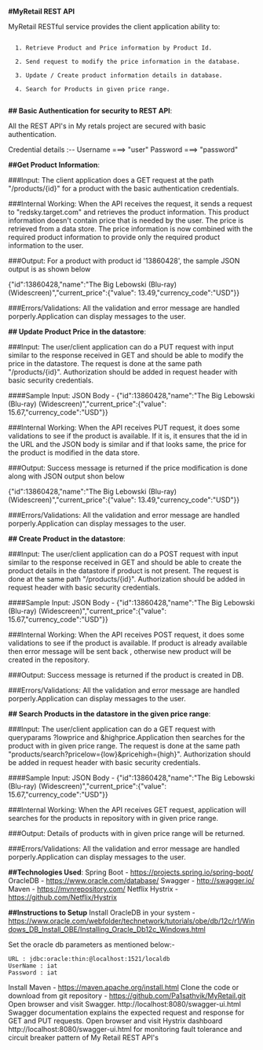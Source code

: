 **#MyRetail REST API**

MyRetail RESTful service provides the client application ability to:
```
  
  1. Retrieve Product and Price information by Product Id.
	
  2. Send request to modify the price information in the database.
	
  3. Update / Create product information details in database.
  
  4. Search for Products in given price range.  
  
```

**## Basic Authentication for security to REST API**:

All the REST API's in My retals project are secured with basic authentication.

Credential details :-- Username ===> "user"
                       Password ===> "password"


	
 **##Get Product Information**:
	
###Input: The client application does a GET request at the path "/products/{id}" for a product with the basic authentication credentials.

###Internal Working: When the API receives the request, it sends a request to "redsky.target.com" and retrieves the product information. This product information doesn't contain price that is needed by the user. The price is retrieved from a data store. The price information is now combined with the required product information to provide only the required product information to the user.

###Output: For a product with product id '13860428', the sample JSON output is as shown below

{"id":13860428,"name":"The Big Lebowski (Blu-ray) (Widescreen)","current_price":{"value": 13.49,"currency_code":"USD"}}

###Errors/Validations: All the validation and error message are handled porperly.Application can display messages to the user.

**## Update Product Price in the datastore**:

###Input: The user/client application can do a PUT request with input similar to the response received in GET and should be able to modify the price in the datastore. The request is done at the same path "/products/{id}". Authorization should be added in request header with basic security credentials.

####Sample Input: JSON Body - {"id":13860428,"name":"The Big Lebowski (Blu-ray) (Widescreen)","current_price":{"value": 15.67,"currency_code":"USD"}}

###Internal Working: When the API receives PUT request, it does some validations to see if the product is available. If it is, it ensures that the id in the URL and the JSON body is similar and if that looks same, the price for the product is modified in the data store.

###Output: Success message is returned if the price modification is done along with JSON output shon below

{"id":13860428,"name":"The Big Lebowski (Blu-ray) (Widescreen)","current_price":{"value": 13.49,"currency_code":"USD"}}

###Errors/Validations: All the validation and error message are handled porperly.Application can display messages to the user.

**## Create Product  in the datastore**:

###Input: The user/client application can do a POST request with input similar to the response received in GET and should be able to create the product details in the datastore if product is not present. The request is done at the same path "/products/{id}". Authorization should be added in request header with basic security credentials.

####Sample Input: JSON Body - {"id":13860428,"name":"The Big Lebowski (Blu-ray) (Widescreen)","current_price":{"value": 15.67,"currency_code":"USD"}}

###Internal Working: When the API receives POST request, it does some validations to see if the product is available. If product is already available then error message will be sent back , otherwise new product will be created in the repository.

###Output: Success message is returned if the product is created in DB.

###Errors/Validations: All the validation and error message are handled porperly.Application can display messages to the user.


**## Search Products in the datastore in the given price range**:

###Input: The user/client application can do a GET request with queryparams ?lowprice and &highprice.Application then searches for the product with in given price range. The request is done at the same path "products/search?pricelow={low}&pricehigh={high}". Authorization should be added in request header with basic security credentials.

####Sample Input: JSON Body - {"id":13860428,"name":"The Big Lebowski (Blu-ray) (Widescreen)","current_price":{"value": 15.67,"currency_code":"USD"}}

###Internal Working: When the API receives GET request, application will searches for the products in repository with in given price range.

###Output: Details of products with in given price range will be returned.

###Errors/Validations: All the validation and error message are handled porperly.Application can display messages to the user.


**##Technologies Used**:
Spring Boot - https://projects.spring.io/spring-boot/
OracleDB - https://www.oracle.com/database/
Swagger - http://swagger.io/
Maven - https://mvnrepository.com/
Netflix Hystrix - https://github.com/Netflix/Hystrix 

**##Instructions to Setup**
Install OracleDB in your system - https://www.oracle.com/webfolder/technetwork/tutorials/obe/db/12c/r1/Windows_DB_Install_OBE/Installing_Oracle_Db12c_Windows.html

Set the oracle db parameters as mentioned below:-
 ```
 URL : jdbc:oracle:thin:@localhost:1521/localdb
 UserName : iat
 Password : iat
 ```
Install Maven - https://maven.apache.org/install.html
Clone the code or download from git repository - https://github.com/Pa1sathvik/MyRetail.git
Open browser and visit Swagger. http://localhost:8080/swagger-ui.html
Swagger documentation explains the expected request and response for GET and PUT requests.
Open browser and visit Hystrix dashboard http://localhost:8080/swagger-ui.html for monitoring fault tolerance and circuit breaker pattern of My Retail REST API's
	
	
